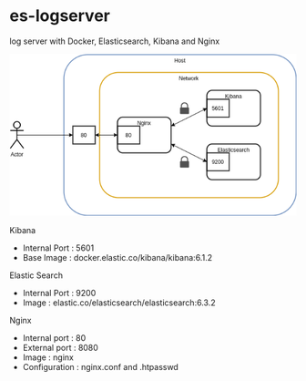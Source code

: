 # es-logserver
log server with Docker, Elasticsearch, Kibana and Nginx

![diagram](/diagram.png)

Kibana
- Internal Port : 5601
- Base Image : docker.elastic.co/kibana/kibana:6.1.2

Elastic Search
- Internal Port : 9200
- Image : elastic.co/elasticsearch/elasticsearch:6.3.2

Nginx
- Internal port : 80
- External port : 8080
- Image : nginx
- Configuration : nginx.conf and .htpasswd
